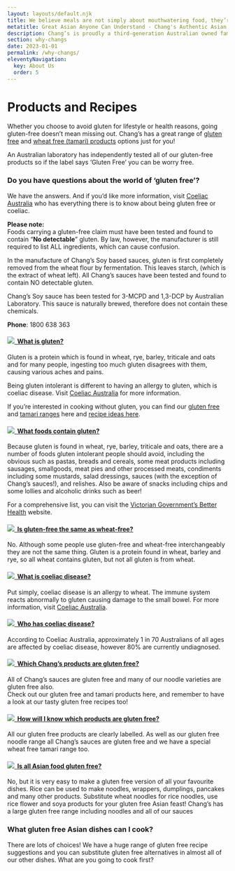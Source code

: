 ```yaml
---
layout: layouts/default.njk
title: We believe meals are not simply about mouthwatering food, they’re about family, friends, stories, love and laughter.
metatitle: Great Asian Anyone Can Understand - Chang's Authentic Asian Cooking
description: Chang’s is proudly a third-generation Australian owned family business, with father and daughter team Patrick and Elaine Pow heading the Sydney-based company and involved in every aspect of the business day-to-day.
section: why-changs
date: 2023-01-01
permalink: /why-changs/
eleventyNavigation:
  key: About Us
  order: 5
---
```


<h1 class="glutentitle">Products and Recipes</h1>
<p>Whether you choose to avoid gluten for lifestyle or health reasons, going gluten-free doesn&rsquo;t mean missing out. Chang&rsquo;s has a great range of <a title="Gluten Free" href="gluten-free-products">gluten free</a> and <a title="Wheat-free-sauces" href="products/wheat-free-sauces">wheat free (tamari) products</a> options just for you!</p>
<p>An Australian laboratory has independently tested all of our gluten-free products so if the label says &lsquo;Gluten Free&rsquo; you can be worry free.</p>
<h3>Do you have questions about the world of &lsquo;gluten free&rsquo;?</h3>
<p>We have the answers. And if you&rsquo;d like more information, visit <a title="Coeliac Australia" href="http://www.coeliac.org.au" target="_blank" rel="noopener">Coeliac Australia</a> who has everything there is to know about being gluten free or coeliac.</p>
<p><strong>Please note:<br /></strong>Foods carrying a gluten-free claim must have been tested and found to contain &ldquo;<strong>No detectable</strong>&rdquo; gluten. By law, however, the manufacturer is still required to list ALL ingredients, which can cause confusion.</p>
<p>In the manufacture of Chang&rsquo;s Soy based sauces, gluten is first completely removed from the wheat flour by fermentation. This leaves starch, (which is the extract of wheat left). All Chang&rsquo;s sauces have been tested and found to contain NO detectable gluten.</p>
<p>Chang&rsquo;s Soy sauce has been tested for 3-MCPD and 1,3-DCP by Australian Laboratory. This sauce is naturally brewed, therefore does not contain these chemicals.</p>
<p><strong>Phone</strong>: 1800 638 363</p>
<div class="panel-group" id="accordion" role="tablist" aria-multiselectable="true">
  <div class="panel panel-default">
    <div class="panel-heading" role="tab" id="headingOne">
      <h4 class="panel-title">
        <a role="button" data-toggle="collapse" data-parent="#accordion" href="#collapseOne" aria-expanded="true" aria-controls="collapseOne">
         <div class="detailaccordion">
       <img src="https://www.changs.com/uploads/images/assets/bg/accordian-products.png">&nbsp;&nbsp;What is gluten?</div>
        </a>
      </h4>
    </div>
    <div id="collapseOne" class="panel-collapse collapse" role="tabpanel" aria-labelledby="headingOne">
      <div class="panel-body">
<p>Gluten is a protein which is found in wheat, rye, barley, triticale and oats and for many people, ingesting too much gluten disagrees with them, causing various aches and pains.</p>
<p>Being gluten intolerant is different to having an allergy to gluten, which is coeliac disease. Visit <a title="Coeliac Australia" href="http://www.coeliac.org.au" target="_blank">Coeliac Australia</a> for more information.</p>
<p>If you’re interested in cooking without gluten, you can find our <a href="gluten-free-products" title="Gluten Free Products">gluten free</a> and <a href="products/wheat-free-sauces" title="Wheat Free Sauces">tamari ranges</a> here and <a href="gluten-free-recipes" title="Gluten Free Recipes">recipe ideas here</a>.</p>
      </div>
    </div>
  </div>
  <div class="panel panel-default">
    <div class="panel-heading" role="tab" id="headingTwo">
      <h4 class="panel-title">
        <a class="collapsed" role="button" data-toggle="collapse" data-parent="#accordion" href="#collapseTwo" aria-expanded="false" aria-controls="collapseTwo">
            <div class="detailaccordion">
       <img src="https://www.changs.com/uploads/images/assets/bg/accordian-products.png">&nbsp;&nbsp;What foods contain gluten?</div>
        </a>
      </h4>
    </div>
    <div id="collapseTwo" class="panel-collapse collapse" role="tabpanel" aria-labelledby="headingTwo">
      <div class="panel-body">
<p>Because gluten is found in wheat, rye, barley, triticale and oats, there are a number of foods gluten intolerant people should avoid, including the obvious such as pastas, breads and cereals, some meat products including sausages, smallgoods, meat pies and other processed meats, condiments including some mustards, salad dressings, sauces (with the exception of Chang’s sauces!), and relishes.  Also be aware of snacks including chips and some lollies and alcoholic drinks such as beer!</p>
<p>For a comprehensive list, you can visit the <a title="Victorian Governmen" href="http://www.betterhealth.vic.gov.au/bhcv2/bhcarticles.nsf/pages/Gluten-free_diet" target="_blank">Victorian Government’s Better Health</a> website.</p>
      </div>
    </div>
  </div>
  <div class="panel panel-default">
    <div class="panel-heading" role="tab" id="headingThree">
      <h4 class="panel-title">
        <a class="collapsed" role="button" data-toggle="collapse" data-parent="#accordion" href="#collapseThree" aria-expanded="false" aria-controls="collapseThree">
               <div class="detailaccordion">
       <img src="https://www.changs.com/uploads/images/assets/bg/accordian-products.png">&nbsp;&nbsp;Is gluten-free the same as wheat-free?</div>
        </a>
      </h4>
    </div>
    <div id="collapseThree" class="panel-collapse collapse" role="tabpanel" aria-labelledby="headingThree">
      <div class="panel-body">
<p>No. Although some people use gluten-free and wheat-free interchangeably they are not the same thing.  Gluten is a protein found in wheat, barley and rye, so all wheat contains gluten, but not all gluten is from wheat.</p>
      </div>
    </div>
  </div>
  
   <div class="panel panel-default">
    <div class="panel-heading" role="tab" id="headingFour">
      <h4 class="panel-title">
        <a role="button" data-toggle="collapse" data-parent="#accordion" href="#collapseFour" aria-expanded="true" aria-controls="collapseFour">
            <div class="detailaccordion">
       <img src="https://www.changs.com/uploads/images/assets/bg/accordian-products.png">&nbsp;&nbsp;What is coeliac disease?</div>  
        </a>
      </h4>
    </div>
    <div id="collapseFour" class="panel-collapse collapse" role="tabpanel" aria-labelledby="headingFour">
      <div class="panel-body">
<p>Put simply, coeliac disease is an allergy to wheat. The immune system reacts abnormally to gluten causing damage to the small bowel.  For more information, visit <a title="Coeliac Australia" href="http://www.coeliac.org.au" target="_blank">Coeliac Australia</a>.</p>
      </div>
    </div>
  </div>
  <div class="panel panel-default">
    <div class="panel-heading" role="tab" id="headingFive">
      <h4 class="panel-title">
        <a role="button" data-toggle="collapse" data-parent="#accordion" href="#collapseFive" aria-expanded="true" aria-controls="collapseFive">
             <div class="detailaccordion">
       <img src="https://www.changs.com/uploads/images/assets/bg/accordian-products.png">&nbsp;&nbsp;Who has coeliac disease?</div>
        </a>
      </h4>
    </div>
    <div id="collapseFive" class="panel-collapse collapse" role="tabpanel" aria-labelledby="headingFive">
      <div class="panel-body">
<p>According to Coeliac Australia, approximately 1 in 70 Australians of all ages are affected by coeliac disease, however 80% are currently undiagnosed.</p>
      </div>
    </div>
  </div>
  
  <div class="panel panel-default">
    <div class="panel-heading" role="tab" id="headingSix">
      <h4 class="panel-title">
        <a role="button" data-toggle="collapse" data-parent="#accordion" href="#collapseSix" aria-expanded="true" aria-controls="collapseSix">
             <div class="detailaccordion">
       <img src="https://www.changs.com/uploads/images/assets/bg/accordian-products.png">&nbsp;&nbsp;Which Chang’s products are gluten free?</div>
        </a>
      </h4>
    </div>
    <div id="collapseSix" class="panel-collapse collapse" role="tabpanel" aria-labelledby="headingSix">
      <div class="panel-body">
<p>All of Chang’s sauces are gluten free and many of our noodle varieties are gluten free also. <br />Check out our gluten free and tamari products here, and remember to have a look at our tasty gluten free recipes too!</p>
      </div>
    </div>
  </div>
  
  <div class="panel panel-default">
    <div class="panel-heading" role="tab" id="headingSeven">
      <h4 class="panel-title">
        <a role="button" data-toggle="collapse" data-parent="#accordion" href="#collapseSeven" aria-expanded="true" aria-controls="collapseSeven">
             <div class="detailaccordion">
       <img src="https://www.changs.com/uploads/images/assets/bg/accordian-products.png">&nbsp;&nbsp;How will I know which products are gluten free?</div>
        </a>
      </h4>
    </div>
    <div id="collapseSeven" class="panel-collapse collapse" role="tabpanel" aria-labelledby="headingSeven">
      <div class="panel-body">
<p>All our gluten free products are clearly labelled. As well as our gluten free noodle range all Chang’s sauces are gluten free and we have a special wheat free tamari range too.</p>
      </div>
    </div>
  </div>
  
  <div class="panel panel-default">
    <div class="panel-heading" role="tab" id="headingEight">
      <h4 class="panel-title">
        <a role="button" data-toggle="collapse" data-parent="#accordion" href="#collapseEight" aria-expanded="true" aria-controls="collapseEight">
             <div class="detailaccordion">
       <img src="https://www.changs.com/uploads/images/assets/bg/accordian-products.png">&nbsp;&nbsp;Is all Asian food gluten free?</div>
        </a>
      </h4>
    </div>
    <div id="collapseEight" class="panel-collapse collapse" role="tabpanel" aria-labelledby="headingEight">
      <div class="panel-body">
<p>No, but it is very easy to make a gluten free version of all your favourite dishes. Rice can be used to make noodles, wrappers, dumplings, pancakes and many other products. Substitute wheat noodles for rice noodles, use rice flower and soya products for your gluten free Asian feast! Chang’s has a large gluten free range including noodles and all of our sauces</p>
      </div>
    </div>
  </div>
  
</div>
<h3>What gluten free Asian dishes can I cook?</h3>
<p>There are lots of choices! We have a huge range of gluten free recipe suggestions and you can substitute gluten free alternatives in almost all of our other dishes. What are you going to cook first?</p></div>
</div>
</div>